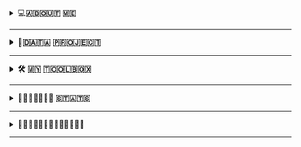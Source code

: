 <div align='left' id="Resume">
<details>
<summary>💻<strong>🇦🇧🇴🇺🇹 🇲🇪</strong></summary>

#### 💻Data Engineer

#### 📚 Изучаю инструменты и методы для работы с данными:
<div align="left">
📋 Python <br>
📋 SQL (PostgreSQL, ClickHouse) <br>
📋 Linux <br>
📋 Docker <br>
</div>

#### 🎯 Использую свой опыт и знания для создания решений в области данных. 
💾 Ниже представлен мои проект по работе с данными, а также прохождение практик курсов по Python, SQL и др.

<br>
<br>
<div align="center">
<a href='https://t.me/DmitryTyurin' target="_blank"><img alt="Static Badge" src="https://img.shields.io/badge/Telegram-white?style=flat&logo=telegram&logoColor=white&color=%233c9bd5"></a>
<a href="mailto:dwtyurin@mail.com"><img alt="mail Badge" src="https://img.shields.io/badge/Mail.ru-white?style=flat&logoColor=white&logo=mail.ru&color=%233c9bd5"></a>
<a href="mailto:dwtyurin@gmail.com"><img alt="gmail Badge" src="https://img.shields.io/badge/Gmail-white?style=flat&logoColor=white&logo=gmail&color=%233c9bd5"></a>
<br>
</div>
</details>
</div>

---

<div align='left' id="data_project">
<details>
<summary>📓<strong>🇩🇦🇹🇦 🇵🇷🇴🇯🇪🇨🇹</strong></summary>

<br>

<a href="https://github.com/DmitryTyurin/DataProjects" title="Data Structures"><img align="center" height="115" src="https://github-readme-stats.vercel.app/api/pin/?username=DmitryTyurin&repo=DataProjects&theme=vision-friendly-dark&border_radius=10"></a>

<h4 align="center">
  <a href="https://github.com/DmitryTyurin?tab=repositories" title="Show Repositories">🔎 Полный список проектов 🔍</a>
</h4>

</details>
</div>

---

<div aligin='left' id="My_Toolbox">
<details>
<summary align="left"> <strong>🛠️ 🇲🇾 🇹🇴🇴🇱🇧🇴🇽</strong></summary>

<br>

<h4 align="center">Languages</h4>
<img src="https://skillicons.dev/icons?i=python,scala">
<br>

<h4 align="center">Framework & Libs</h4>
<img height="40" alt="python" src="https://github.com/marwin1991/profile-technology-icons/assets/76012086/24b02d77-2f28-43c7-b5d6-e15e3395851b">
&nbsp
<img height="40" alt="numpy" src="https://raw.githubusercontent.com/devicons/devicon/6910f0503efdd315c8f9b858234310c06e04d9c0/icons/numpy/numpy-original.svg">
&nbsp
<img src="https://skillicons.dev/icons?i=selenium">
&nbsp
<img height="60" alt="pyspark" src="https://user-images.githubusercontent.com/25181517/184357834-eba1eee1-6074-4b9c-8ed3-5373868096cc.png">
<br>

<h4 align="center">DB & Broker</h4>
<img height="47" alt="clickhouse" src="https://cdn.freelogovectors.net/wp-content/uploads/2022/03/clickhouse_logo_freelogovectors.net_.png">
&nbsp
<img src="https://skillicons.dev/icons?i=postgresql,mysql,mongodb,kafka,rabbitmq">
<br>

<h4 align="center">Control Version</h4>
<img src="https://skillicons.dev/icons?i=git,gitlab,github">
<br>

<h4 align="center">DevOps</h4>
<img src="https://skillicons.dev/icons?i=docker,linux,bash,powershell">
<br>

<h4 align="center">Tools</h4>
<img src="https://skillicons.dev/icons?i=pycharm,idea">
&nbsp
<img height="47" alt="dbeaver" src="https://raw.githubusercontent.com/devicons/devicon/6910f0503efdd315c8f9b858234310c06e04d9c0/icons/dbeaver/dbeaver-original.svg">
&nbsp
<img height="40" alt="airflow" src="https://raw.githubusercontent.com/devicons/devicon/6910f0503efdd315c8f9b858234310c06e04d9c0/icons/apacheairflow/apacheairflow-original.svg">
&nbsp
<img height="40" alt="superset" src="https://static.tildacdn.com/tild3331-6439-4530-a166-396530636539/Superset_logo.png">
&nbsp
<img height="50" alt="jira" src="https://raw.githubusercontent.com/devicons/devicon/6910f0503efdd315c8f9b858234310c06e04d9c0/icons/jira/jira-original.svg">
&nbsp
<img height="40" alt="confluence" src="https://raw.githubusercontent.com/devicons/devicon/6910f0503efdd315c8f9b858234310c06e04d9c0/icons/confluence/confluence-original.svg">
&nbsp
<img height="40" alt="slack" src="https://raw.githubusercontent.com/devicons/devicon/6910f0503efdd315c8f9b858234310c06e04d9c0/icons/slack/slack-original.svg">
&nbsp
<img height="40" alt="mattermost" src="https://cdn.icon-icons.com/icons2/2389/PNG/512/mattermost_logo_icon_145078.png">
<br>

</details>
</div>

---

<div aligin='left' id="GitHub_Stats">
<details>
<summary align="left"> <strong>🎢🇬🇮🇹🇭🇺🇧 🇸🇹🇦🇹🇸</strong></summary>

<br>

<div id="header" align="center">

<img width="800" height="200" src="https://streak-stats.demolab.com?user=DmitryTyurin&theme=highcontrast&hide_border=true&border_radius=5&card_width=800">

<img width="420" height="200" src="https://github-readme-stats.vercel.app/api?username=DmitryTyurin&show_icons=true&theme=vision-friendly-dark">
<img width="380" height="200" src="https://github-readme-stats.vercel.app/api/top-langs/?username=DmitryTyurin&size_weight=0.0005&count_weight=0.3&layout=compact&theme=vision-friendly-dark">

</div>


<div id="header" align="center">
  <img src="https://komarev.com/ghpvc/?username=DmitryTyurin&style=for-the-badge&color=orange" alt=""/>
</div>
</details>
</div>

---

<div aligin='left' id="certificates">
<details>
<summary align="left"> <strong>📜🇨🇪🇷🇹🇮🇫🇮🇨🇦🇹🇪🇸</strong></summary>

<br>

<img href="https://stepik.org/cert/2715893" width="410" height="300" src="https://stepik.org/certificate/635b5c654632b2aa04f25a3f5c77a9c18fed688f.png?resolution=low">
&nbsp
<img href="https://stepik.org/cert/2683081" width="410" height="300" src="https://stepik.org/certificate/85b711c4906768cb1eb39ac71946a406879da2dd.png?resolution=low">

<br>

</details>
</div>

---